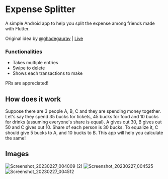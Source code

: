 # Expense Splitter

A simple Android app to help you split the expense among friends made with Flutter.

Original idea by [@ghadegaurav](https://github.com/ghadegaurav) | [Live](https://ghadegaurav.github.io/bill-splitter/)

### Functionalities

- Takes multiple entries
- Swipe to delete
- Shows each transactions to make

PRs are appreciated!

## How does it work
Suppose there are 3 people A, B, C and they are spending money together.
Let's say they spend 35 bucks for tickets, 45 bucks for food and 10 bucks for drinks (assuming everyone's share is equal).
A gives out 30, B gives out 50 and C gives out 10. Share of each person is 30 bucks. To equalize it, C should give 5 bucks to A, and 10 bucks to B.
This app will help you calculate the same!

## Images


![Screenshot_20230227_004009 (2)](https://user-images.githubusercontent.com/86565419/221431760-2995cb6c-cae0-4906-8f0f-8868cc5af9c3.png)
![Screenshot_20230227_004525](https://user-images.githubusercontent.com/86565419/221431883-7f7c7269-e9c5-40ec-be81-c3338ba68702.png)
![Screenshot_20230227_004512](https://user-images.githubusercontent.com/86565419/221431888-b2e5630d-ba1b-4ecb-950e-05fa9baf4ec0.png)
